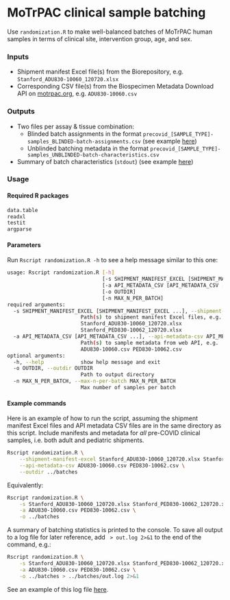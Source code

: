 # MoTrPAC clinical sample batching 

Use `randomization.R` to make well-balanced batches of MoTrPAC human samples in terms of clinical site, intervention group, age, and sex.  

### Inputs  
- Shipment manifest Excel file(s) from the Biorepository, e.g. `Stanford_ADU830-10060_120720.xlsx`  
- Corresponding CSV file(s) from the Biospecimen Metadata Download API on [motrpac.org](https://www.motrpac.org/), e.g. `ADU830-10060.csv`  

### Outputs  
- Two files per assay & tissue combination:  
  - Blinded batch assignments in the format `precovid_[SAMPLE_TYPE]-samples_BLINDED-batch-assignments.csv` (see example [here](examples/precovid_4-samples_BLINDED-batch-assignments.csv))  
  - Unblinded batching metadata in the format `precovid_[SAMPLE_TYPE]-samples_UNBLINDED-batch-characteristics.csv`  
- Summary of batch characteristics (`stdout`) (see example [here](examples/out.log))  

### Usage 

#### Required R packages
```txt
data.table
readxl
testit
argparse
```

#### Parameters
Run `Rscript randomization.R -h` to see a help message similar to this one:  
```bash
usage: Rscript randomization.R [-h]
                               [-s SHIPMENT_MANIFEST_EXCEL [SHIPMENT_MANIFEST_EXCEL ...]]
                               [-a API_METADATA_CSV [API_METADATA_CSV ...]]
                               [-o OUTDIR] 
                               [-n MAX_N_PER_BATCH]
required arguments: 
  -s SHIPMENT_MANIFEST_EXCEL [SHIPMENT_MANIFEST_EXCEL ...], --shipment-manifest-excel SHIPMENT_MANIFEST_EXCEL [SHIPMENT_MANIFEST_EXCEL ...]
                        Path(s) to shipment manifest Excel files, e.g.
                        Stanford_ADU830-10060_120720.xlsx
                        Stanford_PED830-10062_120720.xlsx
  -a API_METADATA_CSV [API_METADATA_CSV ...], --api-metadata-csv API_METADATA_CSV [API_METADATA_CSV ...]
                        Path(s) to sample metadata from web API, e.g.
                        ADU830-10060.csv PED830-10062.csv
optional arguments:
  -h, --help            show help message and exit
  -o OUTDIR, --outdir OUTDIR
                        Path to output directory
  -n MAX_N_PER_BATCH, --max-n-per-batch MAX_N_PER_BATCH
                        Max number of samples per batch
```

#### Example commands 
Here is an example of how to run the script, assuming the shipment manifest Excel files and API metadata CSV files are in the same directory as this script. Include manifests and metadata for *all* pre-COVID clinical samples, i.e. both adult and pediatric shipments.  
```bash
Rscript randomization.R \
    --shipment-manifest-excel Stanford_ADU830-10060_120720.xlsx Stanford_PED830-10062_120720.xlsx \
    --api-metadata-csv ADU830-10060.csv PED830-10062.csv \
    --outdir ../batches 
```  
Equivalently:  

```bash
Rscript randomization.R \
    -s Stanford_ADU830-10060_120720.xlsx Stanford_PED830-10062_120720.xlsx \
    -a ADU830-10060.csv PED830-10062.csv \
    -o ../batches 
```  
A summary of batching statistics is printed to the console. To save all output to a log file for later reference, add ` > out.log 2>&1` to the end of the command, e.g.: 
```bash
Rscript randomization.R \
    -s Stanford_ADU830-10060_120720.xlsx Stanford_PED830-10062_120720.xlsx \
    -a ADU830-10060.csv PED830-10062.csv \
    -o ../batches > ../batches/out.log 2>&1
```
See an example of this log file [here](examples/out.log). 
